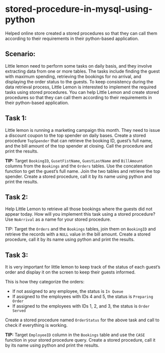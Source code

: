 # stored-procedure-in-mysql-using-python
Helped online store created a stored procedures so that they can call them according to their requirements in their python-based application. 
## Scenario: 

Little lemon need to perform some tasks on daily basis, and they involve extracting data from one or more tables. The tasks include finding the guest with maximum spending, retrieving the bookings for no arrival, and displaying the order status to the guests. To keep consistency during the data retrieval process, Little Lemon is interested to implement the required tasks using stored procedures. You can help Little Lemon and create stored procedures so that they can call them according to their requirements in their python-based application. 

## Task 1:

Little lemon is running a marketing campaign this month. They need to issue a discount coupon to the top spender on daily bases. Create a stored procedure `TopSpender` that can retrieve the booking ID, guest’s full name, and the bill amount of the top spender at closing. Call the procedure and print the results.   

**TIP:** Target `BookingID`, `GusetFistName`, `GuestLastName` and `BillAmount` columns from the `Bookings` and the `Orders` tables. Use the concatenation function to get the guest’s full name. Join the two tables and retrieve the top spender. Create a stored procedure, call it by its name using python and print the results. 

## Task 2:

Help Little Lemon to retrieve all those bookings where the guests did not appear today. How will you implement this task using a stored procedure? Use `NoArrival` as a name for your stored procedure.  

TIP: Target the `Orders` and the `Bookings` tables, join them on `BookingID` and retrieve the records with a `NULL` value in the bill amount. Create a stored procedure, call it by its name using python and print the results.


## Task 3:

It is very important for little lemon to keep track of the status of each guest’s order and display it on the screen to keep their guests informed.  

This is how they categorize the orders: 

* If not assigned to any employee, the status is `In Queue` 
* If assigned to the employees with IDs 4 and 5, the status is `Preparing Order` 
* If assigned to the employees with IDs 1, 2, and 3, the status is `Order Served` 

Create a stored procedure named `OrderStatus` for the above task and call to check if everything is working.  

**TIP:** Target `EmployeeID` column in the `Bookings` table and use the `CASE` function in your stored procedure query. Create a stored procedure, call it by its name using python and print the results.  

